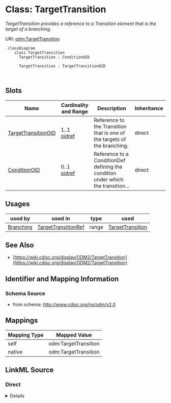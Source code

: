 # Class: TargetTransition


_TargetTransition provides a reference to a Transition element that is the target of a branching._





URI: [odm:TargetTransition](http://www.cdisc.org/ns/odm/v2.0/TargetTransition)



```mermaid
 classDiagram
    class TargetTransition
      TargetTransition : ConditionOID
        
      TargetTransition : TargetTransitionOID
        
      
```




<!-- no inheritance hierarchy -->


## Slots

| Name | Cardinality and Range | Description | Inheritance |
| ---  | --- | --- | --- |
| [TargetTransitionOID](TargetTransitionOID.md) | 1..1 <br/> [oidref](oidref.md) | Reference to the Transition that is one of the targets of the branching. | direct |
| [ConditionOID](ConditionOID.md) | 0..1 <br/> [oidref](oidref.md) | Reference to a ConditionDef defining the condition under which the transition... | direct |





## Usages

| used by | used in | type | used |
| ---  | --- | --- | --- |
| [Branching](Branching.md) | [TargetTransitionRef](TargetTransitionRef.md) | range | [TargetTransition](TargetTransition.md) |






## See Also

* [https://wiki.cdisc.org/display/ODM2/TargetTransition](https://wiki.cdisc.org/display/ODM2/TargetTransition)

## Identifier and Mapping Information







### Schema Source


* from schema: http://www.cdisc.org/ns/odm/v2.0





## Mappings

| Mapping Type | Mapped Value |
| ---  | ---  |
| self | odm:TargetTransition |
| native | odm:TargetTransition |





## LinkML Source

<!-- TODO: investigate https://stackoverflow.com/questions/37606292/how-to-create-tabbed-code-blocks-in-mkdocs-or-sphinx -->

### Direct

<details>
```yaml
name: TargetTransition
description: TargetTransition provides a reference to a Transition element that is
  the target of a branching.
from_schema: http://www.cdisc.org/ns/odm/v2.0
see_also:
- https://wiki.cdisc.org/display/ODM2/TargetTransition
slots:
- TargetTransitionOID
- ConditionOID
slot_usage:
  TargetTransitionOID:
    name: TargetTransitionOID
    description: Reference to the Transition that is one of the targets of the branching.
    comments:
    - 'Required

      range: oidref

      The TargetTransitionOID attibute must match the OID attribute of a Transition
      element in the Study/MetaDataVersion.'
    domain_of:
    - TargetTransition
    - DefaultTransition
    range: oidref
    required: true
  ConditionOID:
    name: ConditionOID
    description: Reference to a ConditionDef defining the condition under which the
      transition must be executed. The ConditionOID references a ConditionDef element
      defining a condition that needs to be evaluated at the time of entering the
      branching state. When the condition evaluates to true, the branch is entered.
    comments:
    - 'Required

      range: oidref

      The ConditionOID must match the OID attribute of a ConditionDef element in the
      Study/MetaDataVersion.'
    domain_of:
    - TargetTransition
    - Criterion
    range: oidref
class_uri: odm:TargetTransition

```
</details>

### Induced

<details>
```yaml
name: TargetTransition
description: TargetTransition provides a reference to a Transition element that is
  the target of a branching.
from_schema: http://www.cdisc.org/ns/odm/v2.0
see_also:
- https://wiki.cdisc.org/display/ODM2/TargetTransition
slot_usage:
  TargetTransitionOID:
    name: TargetTransitionOID
    description: Reference to the Transition that is one of the targets of the branching.
    comments:
    - 'Required

      range: oidref

      The TargetTransitionOID attibute must match the OID attribute of a Transition
      element in the Study/MetaDataVersion.'
    domain_of:
    - TargetTransition
    - DefaultTransition
    range: oidref
    required: true
  ConditionOID:
    name: ConditionOID
    description: Reference to a ConditionDef defining the condition under which the
      transition must be executed. The ConditionOID references a ConditionDef element
      defining a condition that needs to be evaluated at the time of entering the
      branching state. When the condition evaluates to true, the branch is entered.
    comments:
    - 'Required

      range: oidref

      The ConditionOID must match the OID attribute of a ConditionDef element in the
      Study/MetaDataVersion.'
    domain_of:
    - TargetTransition
    - Criterion
    range: oidref
attributes:
  TargetTransitionOID:
    name: TargetTransitionOID
    description: Reference to the Transition that is one of the targets of the branching.
    comments:
    - 'Required

      range: oidref

      The TargetTransitionOID attibute must match the OID attribute of a Transition
      element in the Study/MetaDataVersion.'
    from_schema: http://www.cdisc.org/ns/odm/v2.0
    rank: 1000
    alias: TargetTransitionOID
    owner: TargetTransition
    domain_of:
    - TargetTransition
    - DefaultTransition
    range: oidref
    required: true
  ConditionOID:
    name: ConditionOID
    description: Reference to a ConditionDef defining the condition under which the
      transition must be executed. The ConditionOID references a ConditionDef element
      defining a condition that needs to be evaluated at the time of entering the
      branching state. When the condition evaluates to true, the branch is entered.
    comments:
    - 'Required

      range: oidref

      The ConditionOID must match the OID attribute of a ConditionDef element in the
      Study/MetaDataVersion.'
    from_schema: http://www.cdisc.org/ns/odm/v2.0
    rank: 1000
    alias: ConditionOID
    owner: TargetTransition
    domain_of:
    - TargetTransition
    - Criterion
    range: oidref
class_uri: odm:TargetTransition

```
</details>